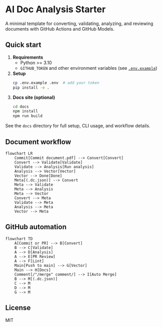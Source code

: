 # AI Doc Analysis Starter

A minimal template for converting, validating, analyzing, and reviewing documents with GitHub Actions and GitHub Models.

## Quick start

1. **Requirements**
   - Python >= 3.10
   - `GITHUB_TOKEN` and other environment variables (see [`.env.example`](./.env.example))
2. **Setup**
   ```bash
   cp .env.example .env  # add your token
   pip install -e .
   ```
3. **Docs site (optional)**
   ```bash
   cd docs
   npm install
   npm run build
   ```

See the `docs` directory for full setup, CLI usage, and workflow details.

## Document workflow

```mermaid
flowchart LR
    Commit[Commit document.pdf] --> Convert[Convert]
    Convert --> Validate[Validate]
    Validate --> Analysis[Run analysis]
    Analysis --> Vector[Vector]
    Vector --> Done[Done]
    Meta[(.dc.json)] --> Convert
    Meta --> Validate
    Meta --> Analysis
    Meta --> Vector
    Convert --> Meta
    Validate --> Meta
    Analysis --> Meta
    Vector --> Meta
```

## GitHub automation

```mermaid
flowchart TD
    A[Commit or PR] --> B[Convert]
    B --> C[Validate]
    A --> D[Analysis]
    A --> E[PR Review]
    A --> F[Lint]
    Main[Push to main] --> G[Vector]
    Main --> H[Docs]
    Comment[/"/merge" comment/] --> I[Auto Merge]
    B --> M[(.dc.json)]
    C --> M
    D --> M
    G --> M
```

## License

MIT
